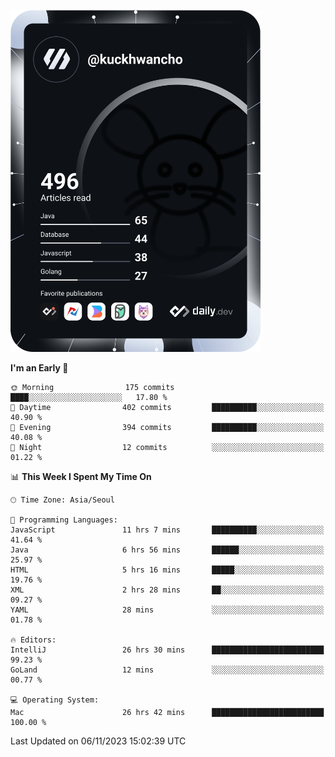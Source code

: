 <a href="https://app.daily.dev/kuckhwancho"><img src="https://github.com/kuckjwi0928/kuckjwi0928/blob/master/devcard.svg" width="400" alt="Kuckjwi Devcard"/></a>

<!--START_SECTION:waka-->
**I'm an Early 🐤** 

```text
🌞 Morning                175 commits         ████░░░░░░░░░░░░░░░░░░░░░   17.80 % 
🌆 Daytime                402 commits         ██████████░░░░░░░░░░░░░░░   40.90 % 
🌃 Evening                394 commits         ██████████░░░░░░░░░░░░░░░   40.08 % 
🌙 Night                  12 commits          ░░░░░░░░░░░░░░░░░░░░░░░░░   01.22 % 
```


📊 **This Week I Spent My Time On** 

```text
🕑︎ Time Zone: Asia/Seoul

💬 Programming Languages: 
JavaScript               11 hrs 7 mins       ██████████░░░░░░░░░░░░░░░   41.64 % 
Java                     6 hrs 56 mins       ██████░░░░░░░░░░░░░░░░░░░   25.97 % 
HTML                     5 hrs 16 mins       █████░░░░░░░░░░░░░░░░░░░░   19.76 % 
XML                      2 hrs 28 mins       ██░░░░░░░░░░░░░░░░░░░░░░░   09.27 % 
YAML                     28 mins             ░░░░░░░░░░░░░░░░░░░░░░░░░   01.78 % 

🔥 Editors: 
IntelliJ                 26 hrs 30 mins      █████████████████████████   99.23 % 
GoLand                   12 mins             ░░░░░░░░░░░░░░░░░░░░░░░░░   00.77 % 

💻 Operating System: 
Mac                      26 hrs 42 mins      █████████████████████████   100.00 % 
```


 Last Updated on 06/11/2023 15:02:39 UTC
<!--END_SECTION:waka-->
